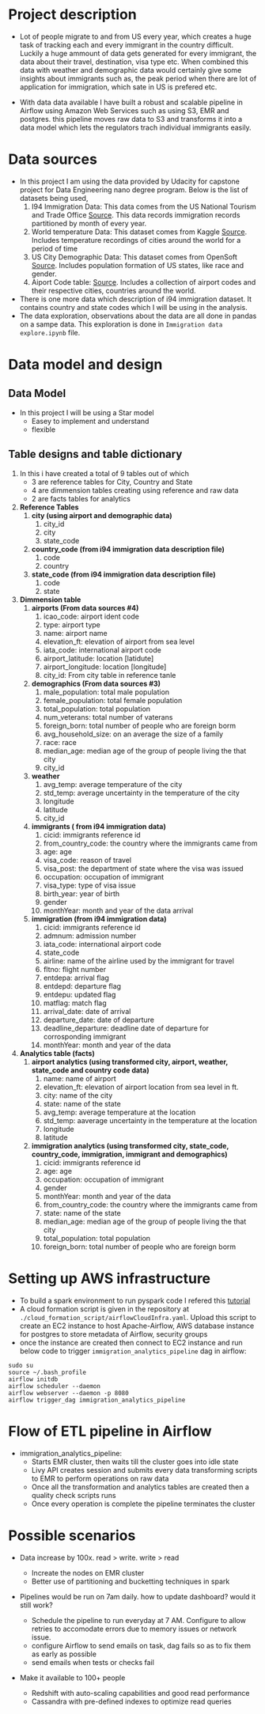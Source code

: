 # Project description
- Lot of people migrate to and from US every year, which creates a huge task of tracking each and every immigrant in the country difficult. Luckily a huge ammount of data gets generated for every immigrant, the data about their travel, destination, visa type etc. When combined this data with weather and demographic data would certainly give some insights about immigrants such as, the peak period when there are lot of application for immigration, which sate in US is prefered etc.

- With data data available I have built a robust and scalable pipeline in Airflow using Amazon Web Services such as using S3, EMR and postgres. this pipeline moves raw data to S3 and transforms it into a data model which lets the regulators trach individual immigrants easily.


# Data sources
- In this project I am using the data provided by Udacity for capstone project for Data Engineering nano degree program. Below is the list of datasets being used,
    1. I94 Immigration Data: This data comes from the US National Tourism and Trade Office [Source](https://travel.trade.gov/research/reports/i94/historical/2016.html). This data records immigration records partitioned by month of every year.
    2. World temperature Data: This dataset comes from Kaggle [Source](https://www.kaggle.com/berkeleyearth/climate-change-earth-surface-temperature-data). Includes temperature recordings of cities around the world for a period of time
    3. US City Demographic Data: This dataset comes from OpenSoft [Source](https://public.opendatasoft.com/explore/dataset/us-cities-demographics/export/). Includes population formation of US states, like race and gender.
    4. Aiport Code table: [Source](https://datahub.io/core/airport-codes#data). Includes a collection of airport codes and their respective cities, countries around the world.
- There is one more data which description of i94 immigration dataset. It contains country and state codes which I will be using in the analysis.
- The data exploration, observations about the data are all done in pandas on a sampe data. This exploration is done in `Immigration data explore.ipynb` file.


# Data model and design
## Data Model
- In this project I will be using a Star model
    - Easey to implement and understand
    - flexible

## Table designs and table dictionary
1. In this i have created a total of 9 tables out of which 
    - 3 are reference tables for City, Country and State
    - 4 are dimmension tables creating using reference and raw data
    - 2 are facts tables for analytics
2. <b>Reference Tables</b>
    1. <b>city (using airport and demographic data)</b>
        1. city_id
        2. city
        3. state_code
    2. <b>country_code (from i94 immigration data description file)</b>
        1. code
        2. country
    3. <b>state_code (from i94 immigration data description file)</b>
        1. code
        2. state
3. <b>Dimmension table</b>
    1. <b>airports (From data sources #4)</b>
        1. icao_code: airport ident code
        2. type: airport type
        3. name: airport name
        4. elevation_ft: elevation of airport from sea level
        5. iata_code: international airport code
        6. airport_latitude: location [latidute]
        7. airport_longitude: location [longitude]
        8. city_id: From city table in reference tanle
    2. <b>demographics (From data sources #3)</b>
        1. male_population: total male population
        2. female_population: total female population
        3. total_population: total population
        4. num_veterans: total number of vaterans
        5. foreign_born: total number of people who are foreign borm
        6. avg_household_size: on an average the size of a family
        7. race: race
        8. median_age: median age of the group of people living the that city
        9. city_id
    3. <b>weather</b>
        1. avg_temp: average temperature of the city
        2. std_temp: average uncertainty in the temperature of the city
        3. longitude
        4. latitude
        5. city_id
    4. <b>immigrants ( from i94 immigration data)</b>
        1. cicid: immigrants reference id
        2. from_country_code: the country where the immigrants came from
        3. age: age
        4. visa_code: reason of travel
        5. visa_post: the department of state where the visa was issued
        6. occupation: occupation of immigrant
        7. visa_type: type of visa issue
        8. birth_year: year of birth
        9. gender
        10. monthYear: month and year of the data arrival
    5. <b>immigration (from i94 immigration data)</b>
        1. cicid: immigrants reference id
        2. admnum: admission number
        3. iata_code: international airport code
        4. state_code
        5. airline: name of the airline used by the immigrant for travel
        6. fltno: flight number
        7. entdepa: arrival flag
        8. entdepd: departure flag
        9. entdepu: updated flag
        10. matflag: match flag
        11. arrival_date: date of arrival
        12. departure_date: date of departure
        13. deadline_departure: deadline date of departure for corrosponding immigrant
        14. monthYear: month and year of the data
3. <b>Analytics table (facts)</b>
    1. <b>airport analytics (using transformed city, airport, weather, state_code and country code data)</b>
        1. name: name of airport
        2. elevation_ft: elevation of airport location from sea level in ft.
        3. city: name of the city
        4. state: name of the state
        5. avg_temp: average temperature at the location
        6. std_temp: aaverage uncertainty in the temperature at the location
        7. longitude
        8. latitude
    2. <b>immigration analytics (using transformed city, state_code, country_code, immigration, immigrant and demographics)</b>
        1. cicid: immigrants reference id
        2. age: age
        3. occupation: occupation of immigrant
        4. gender
        5. monthYear: month and year of the data
        6. from_country_code: the country where the immigrants came from
        7. state: name of the state
        8. median_age: median age of the group of people living the that city
        9. total_population: total population
        10. foreign_born: total number of people who are foreign borm

# Setting up AWS infrastructure
- To build a spark environment to run pyspark code I refered this [tutorial](https://aws.amazon.com/blogs/big-data/build-a-concurrent-data-orchestration-pipeline-using-amazon-emr-and-apache-livy/)
- A cloud formation script is given in the repository at `./cloud_formation_script/airflowCloudInfra.yaml`. Upload this script to create an EC2 instance to host Apache-Airflow, AWS database instance for postgres to store metadata of Airflow, security groups
- once the instance are created then connect to EC2 instance and run below code to trigger `immigration_analytics_pipeline` dag in airflow:
```
sudo su
source ~/.bash_profile
airflow initdb
airflow scheduler --daemon
airflow webserver --daemon -p 8080
airflow trigger_dag immigration_analytics_pipeline
```

# Flow of ETL pipeline in Airflow
- immigration_analytics_pipeline: 
    - Starts EMR cluster, then waits till the cluster goes into idle state
    - Livy API creates session and submits every data transforming scripts to EMR to perform operations on raw data
    - Once all the transformation and analytics tables are created then a quality check scripts runs
    - Once every operation is complete the pipeline terminates the cluster

# Possible scenarios    
- Data increase by 100x. read > write. write > read
    - Increate the nodes on EMR cluster
    - Better use of partitioning and bucketting techniques in spark


- Pipelines would be run on 7am daily. how to update dashboard? would it still work?
    - Schedule the pipeline to run everyday at 7 AM. Configure to allow retries to accomodate errors due to memory issues or network issue.
    - configure Airflow to send emails on task, dag fails so as to fix them as early as possible
    - send emails when tests or checks fail


- Make it available to 100+ people
    - Redshift with auto-scaling capabilities and good read performance
    - Cassandra with pre-defined indexes to optimize read queries
